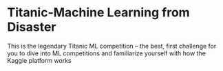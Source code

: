 # Titanic-Machine Learning from Disaster
 This is the legendary Titanic ML competition – the best, first challenge for you to dive into ML competitions and familiarize yourself with how the Kaggle platform works
